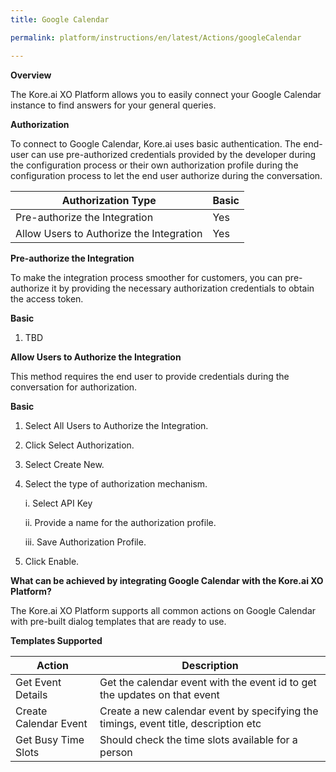 ```yaml
---
title: Google Calendar

permalink: platform/instructions/en/latest/Actions/googleCalendar

---
```


<base target="_blank">
<container>

**Overview**

The Kore.ai XO Platform allows you to easily connect your Google Calendar instance to find answers for your general queries.

</container>

<container>

**Authorization**
 
To connect to Google Calendar, Kore.ai uses basic authentication. The end-user can use pre-authorized credentials provided by the developer during the configuration process or their own authorization profile during the configuration process to let the end user authorize during the conversation. 
 
 
 |Authorization Type                      | Basic |
 |----------------------------------------|-------|
 |Pre-authorize the Integration           |  Yes  |
 |Allow Users to Authorize the Integration|  Yes  |


**Pre-authorize the Integration**
 
 To make the integration process smoother for customers, you can pre-authorize it by providing the necessary authorization credentials to obtain the access token.

**Basic**
 
1. TBD
 
**Allow Users to Authorize the Integration**
 
This method requires the end user to provide credentials during the conversation for authorization.
 
**Basic**
 
1. Select All Users to Authorize the Integration.
 
2. Click Select Authorization.
 
3. Select Create New.
 
4. Select the type of authorization mechanism. 
 
   i.  Select API Key
 
   ii.  Provide a name for the authorization profile.
 
   iii.  Save Authorization Profile.
 
 5.  Click Enable.
 
 </container>
 
 <container>

**What can be achieved by integrating Google Calendar with the Kore.ai XO Platform?**
 
 The Kore.ai XO Platform supports all common actions on Google Calendar with pre-built dialog templates that are ready to use.
 
**Templates Supported**

| Action           | Description            |
|------------------|------------------------|
|Get Event Details     |Get the calendar event with the event id to get the updates on that event|
|Create Calendar Event |Create a new calendar event by specifying the timings, event title, description etc|
|Get Busy Time Slots   |Should check the time slots available for a person|

</container>

